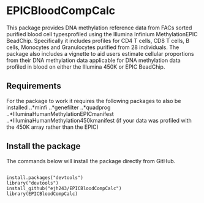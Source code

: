 # EPICBloodCompCalc
This package provides DNA methylation reference data from FACs sorted purified blood cell typesprofiled using the Illumina Infinium MethylationEPIC BeadChip. Specifically it includes profiles for CD4 T cells, CD8 T cells, B cells, Monocytes and Granulocytes purified from 28 individuals. 
The package also includes a vignette to aid users estimate cellular proportions from their DNA methylation data applicable for DNA methylation data profiled in blood on either the Illumina 450K or EPIC BeadChip.



## Requirements

For the package to work it requires the following packages to also be installed
..*minfi
..*genefilter
..*quadprog
..*IlluminaHumanMethylationEPICmanifest
..*IlluminaHumanMethylation450kmanifest (if your data was profiled with the 450K array rather than the EPIC)

## Install the package


The commands below will install the package directly from GitHub.


```{r,eval=FALSE}

install.packages("devtools")
library("devtools")
install_github("ejh243/EPICBloodCompCalc")
library(EPICBloodCompCalc)
```

